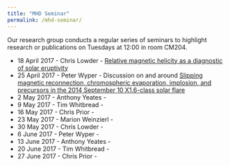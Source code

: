 ```yaml
---
title: "MHD Seminar"
permalink: /mhd-seminar/
---
```


Our research group conducts a regular series of seminars to highlight research or publications on Tuesdays at 12:00 in room CM204.

- 18 April 2017 - Chris Lowder - [Relative magnetic helicity as a diagnostic of solar eruptivity](https://arxiv.org/abs/1703.10562)
- 25 April 2017 - Peter Wyper - Discussion on and around [Slipping magnetic reconnection, chromospheric evaporation, implosion, and precursors in the 2014 September 10 X1.6-class solar flare](http://iopscience.iop.org/article/10.3847/0004-637X/823/1/41/pdf)
- 2 May 2017 - Anthony Yeates - 
- 9 May 2017 - Tim Whitbread - 
- 16 May 2017 - Chris Prior - 
- 23 May 2017 - Marion Weinzierl - 
- 30 May 2017 - Chris Lowder - 
- 6 June 2017 - Peter Wyper - 
- 13 June 2017 - Anthony Yeates - 
- 20 June 2017 - Tim Whitbread - 
- 27 June 2017 - Chris Prior - 
